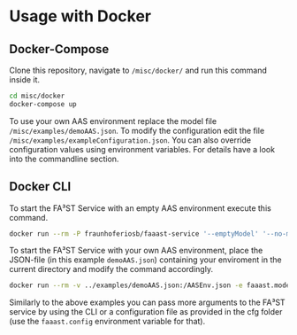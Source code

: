 # Usage with Docker

## Docker-Compose

Clone this repository, navigate to `/misc/docker/` and run this command inside it.

```sh
cd misc/docker
docker-compose up
```

To use your own AAS environment replace the model file `/misc/examples/demoAAS.json`.
To modify the configuration edit the file `/misc/examples/exampleConfiguration.json`.
You can also override configuration values using environment variables. For details have a look into the commandline section.

## Docker CLI

To start the FA³ST Service with an empty AAS environment execute this command.

```sh
docker run --rm -P fraunhoferiosb/faaast-service '--emptyModel' '--no-modelValidation'
```

To start the FA³ST Service with your own AAS environment, place the JSON-file (in this example `demoAAS.json`) containing your enviroment in the current directory and modify the command accordingly.

```sh
docker run --rm -v ../examples/demoAAS.json:/AASEnv.json -e faaast.model=AASEnv.json -P fraunhoferiosb/faaast-service '--no-modelValidation'
```

Similarly to the above examples you can pass more arguments to the FA³ST service by using the CLI or a configuration file as provided in the cfg folder (use the `faaast.config` environment variable for that).
